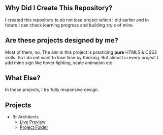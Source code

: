 ## Why Did I Create This Repository?
I created this repository to do not lose project which I did earlier and in future I can check learning progress and building style of mine.

## Are these projects designed by me?
Most of them, no. The aim in this project is practicing **pure** HTML5 & CSS3 skills. So I do not want to lose time by thinking. But almost in every project I add mine sign like hover lighting, scale animation etc.

## What Else?
In these projects, I try fully responsive design.

## Projects
* Br Architects
	* [Live Preview](http://gelistiricionur.com/html-css-practice/br/)
	* [Project Folder](https://github.com/devhonor/html-css-pratice/tree/master/br)
